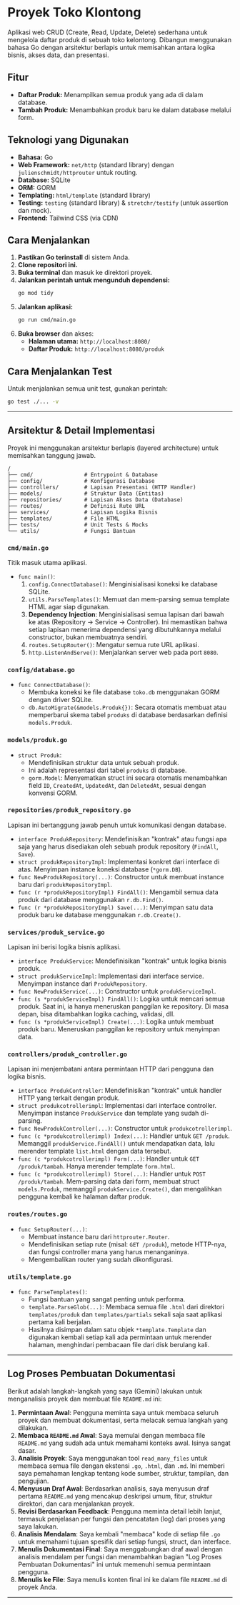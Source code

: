 # Proyek Toko Klontong

Aplikasi web CRUD (Create, Read, Update, Delete) sederhana untuk mengelola daftar produk di sebuah toko kelontong. Dibangun menggunakan bahasa Go dengan arsitektur berlapis untuk memisahkan antara logika bisnis, akses data, dan presentasi.

## Fitur

*   **Daftar Produk:** Menampilkan semua produk yang ada di dalam database.
*   **Tambah Produk:** Menambahkan produk baru ke dalam database melalui form.

## Teknologi yang Digunakan

*   **Bahasa:** Go
*   **Web Framework:** `net/http` (standard library) dengan `julienschmidt/httprouter` untuk routing.
*   **Database:** SQLite
*   **ORM:** GORM
*   **Templating:** `html/template` (standard library)
*   **Testing:** `testing` (standard library) & `stretchr/testify` (untuk assertion dan mock).
*   **Frontend:** Tailwind CSS (via CDN)

## Cara Menjalankan

1.  **Pastikan Go terinstall** di sistem Anda.
2.  **Clone repositori ini.**
3.  **Buka terminal** dan masuk ke direktori proyek.
4.  **Jalankan perintah untuk mengunduh dependensi:**
    ```bash
    go mod tidy
    ```
5.  **Jalankan aplikasi:**
    ```bash
    go run cmd/main.go
    ```
6.  **Buka browser** dan akses:
    *   **Halaman utama:** `http://localhost:8080/`
    *   **Daftar Produk:** `http://localhost:8080/produk`

## Cara Menjalankan Test

Untuk menjalankan semua unit test, gunakan perintah:

```bash
go test ./... -v
```

---

## Arsitektur & Detail Implementasi

Proyek ini menggunakan arsitektur berlapis (layered architecture) untuk memisahkan tanggung jawab.

```
/
├── cmd/                # Entrypoint & Database
├── config/             # Konfigurasi Database
├── controllers/        # Lapisan Presentasi (HTTP Handler)
├── models/             # Struktur Data (Entitas)
├── repositories/       # Lapisan Akses Data (Database)
├── routes/             # Definisi Rute URL
├── services/           # Lapisan Logika Bisnis
├── templates/          # File HTML
├── tests/              # Unit Tests & Mocks
└── utils/              # Fungsi Bantuan
```

### `cmd/main.go`

Titik masuk utama aplikasi.

*   `func main()`:
    1.  `config.ConnectDatabase()`: Menginisialisasi koneksi ke database SQLite.
    2.  `utils.ParseTemplates()`: Memuat dan mem-parsing semua template HTML agar siap digunakan.
    3.  **Dependency Injection**: Menginisialisasi semua lapisan dari bawah ke atas (Repository -> Service -> Controller). Ini memastikan bahwa setiap lapisan menerima dependensi yang dibutuhkannya melalui constructor, bukan membuatnya sendiri.
    4.  `routes.SetupRouter()`: Mengatur semua rute URL aplikasi.
    5.  `http.ListenAndServe()`: Menjalankan server web pada port `8080`.

### `config/database.go`

*   `func ConnectDatabase()`:
    *   Membuka koneksi ke file database `toko.db` menggunakan GORM dengan driver SQLite.
    *   `db.AutoMigrate(&models.Produk{})`: Secara otomatis membuat atau memperbarui skema tabel `produks` di database berdasarkan definisi `models.Produk`.

### `models/produk.go`

*   `struct Produk`:
    *   Mendefinisikan struktur data untuk sebuah produk.
    *   Ini adalah representasi dari tabel `produks` di database.
    *   `gorm.Model`: Menyematkan struct ini secara otomatis menambahkan field `ID`, `CreatedAt`, `UpdatedAt`, dan `DeletedAt`, sesuai dengan konvensi GORM.

### `repositories/produk_repository.go`

Lapisan ini bertanggung jawab penuh untuk komunikasi dengan database.

*   `interface ProdukRepository`: Mendefinisikan "kontrak" atau fungsi apa saja yang harus disediakan oleh sebuah produk repository (`FindAll`, `Save`).
*   `struct produkRepositoryImpl`: Implementasi konkret dari interface di atas. Menyimpan instance koneksi database (`*gorm.DB`).
*   `func NewProdukRepository(...)`: Constructor untuk membuat instance baru dari `produkRepositoryImpl`.
*   `func (r *produkRepositoryImpl) FindAll()`: Mengambil semua data produk dari database menggunakan `r.db.Find()`.
*   `func (r *produkRepositoryImpl) Save(...)`: Menyimpan satu data produk baru ke database menggunakan `r.db.Create()`.

### `services/produk_service.go`

Lapisan ini berisi logika bisnis aplikasi.

*   `interface ProdukService`: Mendefinisikan "kontrak" untuk logika bisnis produk.
*   `struct produkServiceImpl`: Implementasi dari interface service. Menyimpan instance dari `ProdukRepository`.
*   `func NewProdukService(...)`: Constructor untuk `produkServiceImpl`.
*   `func (s *produkServiceImpl) FindAll()`: Logika untuk mencari semua produk. Saat ini, ia hanya meneruskan panggilan ke repository. Di masa depan, bisa ditambahkan logika caching, validasi, dll.
*   `func (s *produkServiceImpl) Create(...)`: Logika untuk membuat produk baru. Meneruskan panggilan ke repository untuk menyimpan data.

### `controllers/produk_controller.go`

Lapisan ini menjembatani antara permintaan HTTP dari pengguna dan logika bisnis.

*   `interface ProdukController`: Mendefinisikan "kontrak" untuk handler HTTP yang terkait dengan produk.
*   `struct produkcotrollerimpl`: Implementasi dari interface controller. Menyimpan instance `ProdukService` dan template yang sudah di-parsing.
*   `func NewProdukController(...)`: Constructor untuk `produkcotrollerimpl`.
*   `func (c *produkcotrollerimpl) Index(...)`: Handler untuk `GET /produk`. Memanggil `produkService.FindAll()` untuk mendapatkan data, lalu merender template `list.html` dengan data tersebut.
*   `func (c *produkcotrollerimpl) Form(...)`: Handler untuk `GET /produk/tambah`. Hanya merender template `form.html`.
*   `func (c *produkcotrollerimpl) Store(...)`: Handler untuk `POST /produk/tambah`. Mem-parsing data dari form, membuat struct `models.Produk`, memanggil `produkService.Create()`, dan mengalihkan pengguna kembali ke halaman daftar produk.

### `routes/routes.go`

*   `func SetupRouter(...)`:
    *   Membuat instance baru dari `httprouter.Router`.
    *   Mendefinisikan setiap rute (misal: `GET /produk`), metode HTTP-nya, dan fungsi controller mana yang harus menanganinya.
    *   Mengembalikan router yang sudah dikonfigurasi.

### `utils/template.go`

*   `func ParseTemplates()`:
    *   Fungsi bantuan yang sangat penting untuk performa.
    *   `template.ParseGlob(...)`: Membaca semua file `.html` dari direktori `templates/produk` dan `templates/partials` sekali saja saat aplikasi pertama kali berjalan.
    *   Hasilnya disimpan dalam satu objek `*template.Template` dan digunakan kembali setiap kali ada permintaan untuk merender halaman, menghindari pembacaan file dari disk berulang kali.

---

## Log Proses Pembuatan Dokumentasi

Berikut adalah langkah-langkah yang saya (Gemini) lakukan untuk menganalisis proyek dan membuat file `README.md` ini:

1.  **Permintaan Awal**: Pengguna meminta saya untuk membaca seluruh proyek dan membuat dokumentasi, serta melacak semua langkah yang dilakukan.
2.  **Membaca `README.md` Awal**: Saya memulai dengan membaca file `README.md` yang sudah ada untuk memahami konteks awal. Isinya sangat dasar.
3.  **Analisis Proyek**: Saya menggunakan tool `read_many_files` untuk membaca semua file dengan ekstensi `.go`, `.html`, dan `.md`. Ini memberi saya pemahaman lengkap tentang kode sumber, struktur, tampilan, dan pengujian.
4.  **Menyusun Draf Awal**: Berdasarkan analisis, saya menyusun draf pertama `README.md` yang mencakup deskripsi umum, fitur, struktur direktori, dan cara menjalankan proyek.
5.  **Revisi Berdasarkan Feedback**: Pengguna meminta detail lebih lanjut, termasuk penjelasan per fungsi dan pencatatan (log) dari proses yang saya lakukan.
6.  **Analisis Mendalam**: Saya kembali "membaca" kode di setiap file `.go` untuk memahami tujuan spesifik dari setiap fungsi, struct, dan interface.
7.  **Menulis Dokumentasi Final**: Saya menggabungkan draf awal dengan analisis mendalam per fungsi dan menambahkan bagian "Log Proses Pembuatan Dokumentasi" ini untuk memenuhi semua permintaan pengguna.
8.  **Menulis ke File**: Saya menulis konten final ini ke dalam file `README.md` di proyek Anda.

---